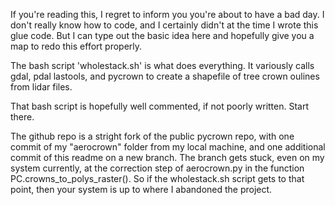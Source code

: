 If you're reading this, I regret to inform you you're about to have a bad day.
I don't really know how to code, and I certainly didn't at the time I wrote
this glue code. But I can type out the basic idea here and hopefully give you
a map to redo this effort properly.

The bash script 'wholestack.sh' is what does everything. It variously calls gdal, pdal
lastools, and pycrown to create a shapefile of tree crown oulines from lidar files.

That bash script is hopefully well commented, if not poorly written. Start there.

The github repo is a stright fork of the public pycrown repo, with one commit of my "aerocrown" folder from my local machine, and one additional commit of this readme on a new branch. The branch gets stuck, even on my system currently, at the correction step of aerocrown.py in the function PC.crowns_to_polys_raster(). So if the wholestack.sh script gets to that point, then your system is up to where I abandoned the project.

